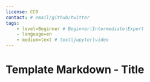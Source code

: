 ```yaml
---
license: CC0
contact: # email/github/twitter
tags:
    - level=Beginner # Beginner|Intermediate|Expert
    - language=en
    - medium=text # text|jupyter|video
---
```


# Template Markdown - Title
